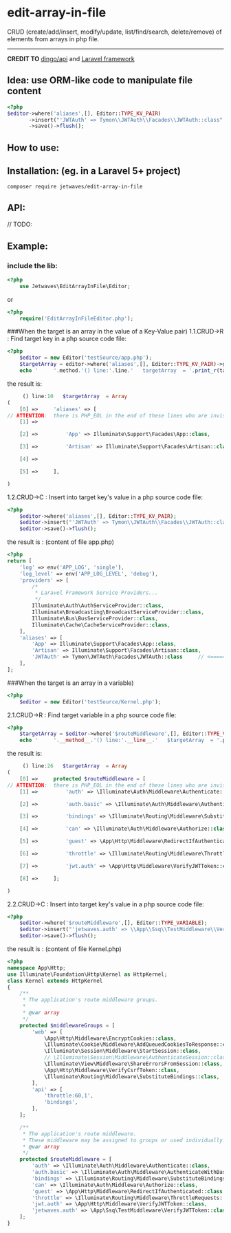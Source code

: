 # edit-array-in-file
CRUD (create/add/insert, modify/update, list/find/search, delete/remove) of elements from arrays in php file.


------
**CREDIT TO** [dingo/api](https://github.com/dingo/api) and [Laravel framework](https://github.com/laravel/laravel)

## Idea: use ORM-like code to manipulate file content
```php
<?php
$editor->where('aliases',[], Editor::TYPE_KV_PAIR)
       ->insert("'JWTAuth' => Tymon\\JWTAuth\\Facades\\JWTAuth::class".PHP_EOL)
       ->save()->flush();
```

## How to use:
## Installation:            (eg. in a Laravel 5+ project)
```shell
composer require jetwaves/edit-array-in-file
```

## API:
// TODO:


## Example:
### include the lib:
```php
<?php
    use Jetwaves\EditArrayInFile\Editor;
```
or
```php
<?php
    require('EditArrayInFileEditor.php');
```

###When the target is an array in the value of a Key-Value pair)
1.1.CRUD->R : Find target key in a php source code file:  
```php
<?php
    $editor = new Editor('testSource/app.php');
    $targetArray = editor->where('aliases',[], Editor::TYPE_KV_PAIR)->get();
    echo '     '.method.'() line:'.line.'   targetArray  = '.print_r(targetArray, true);
```
the result is: 
```php
     () line:10   $targetArray  = Array
(
    [0] =>     'aliases' => [
// ATTENTION:  there is PHP_EOL in the end of these lines who are invisible.
    [1] =>

    [2] =>         'App' => Illuminate\Support\Facades\App::class,

    [3] =>         'Artisan' => Illuminate\Support\Facades\Artisan::class,

    [4] =>

    [5] =>     ],

)
```
1.2.CRUD->C : Insert into target key's value in a php source code file:   
```php
<?php
    $editor->where('aliases',[], Editor::TYPE_KV_PAIR);
    $editor->insert("'JWTAuth' => Tymon\\JWTAuth\\Facades\\JWTAuth::class".PHP_EOL);
    $editor->save()->flush();
```
the result is : (content of file app.php)
```php
<?php
return [
    'log' => env('APP_LOG', 'single'),
    'log_level' => env('APP_LOG_LEVEL', 'debug'),
    'providers' => [
        /*
         * Laravel Framework Service Providers...
         */
        Illuminate\Auth\AuthServiceProvider::class,
        Illuminate\Broadcasting\BroadcastServiceProvider::class,
        Illuminate\Bus\BusServiceProvider::class,
        Illuminate\Cache\CacheServiceProvider::class,
    ],
    'aliases' => [
        'App' => Illuminate\Support\Facades\App::class,
        'Artisan' => Illuminate\Support\Facades\Artisan::class,
        'JWTAuth' => Tymon\JWTAuth\Facades\JWTAuth::class     // <====== HERE IS THE INSERTED LINE
    ],
];
```

###When the target is an array in a variable)
```php
<?php
    $editor = new Editor('testSource/Kernel.php');
```
2.1.CRUD->R : Find target variable in a php source code file:
```php
<?php
    $targetArray = $editor->where('$routeMiddleware',[], Editor::TYPE_VARIABLE)->get();
    echo '     '.__method__.'() line:'.__line__.'   $targetArray  = '.print_r($targetArray, true);
```
the result is: 
```php
     () line:26   $targetArray  = Array
(
    [0] =>     protected $routeMiddleware = [
// ATTENTION:  there is PHP_EOL in the end of these lines who are invisible.
    [1] =>         'auth' => \Illuminate\Auth\Middleware\Authenticate::class,

    [2] =>         'auth.basic' => \Illuminate\Auth\Middleware\AuthenticateWithBasicAuth::class,

    [3] =>         'bindings' => \Illuminate\Routing\Middleware\SubstituteBindings::class,

    [4] =>         'can' => \Illuminate\Auth\Middleware\Authorize::class,

    [5] =>         'guest' => \App\Http\Middleware\RedirectIfAuthenticated::class,

    [6] =>         'throttle' => \Illuminate\Routing\Middleware\ThrottleRequests::class,

    [7] =>         'jwt.auth' => \App\Http\Middleware\VerifyJWTToken::class

    [8] =>     ];

)
```
2.2.CRUD->C : Insert into target key's value in a php source code file:   
```php
<?php
    $editor->where('$routeMiddleware',[], Editor::TYPE_VARIABLE);
    $editor->insert("'jetwaves.auth' => \\App\\Ssq\\TestMiddleware\\VerifyJWTToken::class".PHP_EOL);
    $editor->save()->flush();
```
the result is : (content of file Kernel.php)
```php
<?php
namespace App\Http;
use Illuminate\Foundation\Http\Kernel as HttpKernel;
class Kernel extends HttpKernel
{
    /**
     * The application's route middleware groups.
     *
     * @var array
     */
    protected $middlewareGroups = [
        'web' => [
            \App\Http\Middleware\EncryptCookies::class,
            \Illuminate\Cookie\Middleware\AddQueuedCookiesToResponse::class,
            \Illuminate\Session\Middleware\StartSession::class,
            // \Illuminate\Session\Middleware\AuthenticateSession::class,
            \Illuminate\View\Middleware\ShareErrorsFromSession::class,
            \App\Http\Middleware\VerifyCsrfToken::class,
            \Illuminate\Routing\Middleware\SubstituteBindings::class,
        ],
        'api' => [
            'throttle:60,1',
            'bindings',
        ],
    ];

    /**
     * The application's route middleware.
     * These middleware may be assigned to groups or used individually.
     * @var array
     */
    protected $routeMiddleware = [
        'auth' => \Illuminate\Auth\Middleware\Authenticate::class,
        'auth.basic' => \Illuminate\Auth\Middleware\AuthenticateWithBasicAuth::class,
        'bindings' => \Illuminate\Routing\Middleware\SubstituteBindings::class,
        'can' => \Illuminate\Auth\Middleware\Authorize::class,
        'guest' => \App\Http\Middleware\RedirectIfAuthenticated::class,
        'throttle' => \Illuminate\Routing\Middleware\ThrottleRequests::class,
        'jwt.auth' => \App\Http\Middleware\VerifyJWTToken::class,
        'jetwaves.auth' => \App\Ssq\TestMiddleware\VerifyJWTToken::class  // <====== HERE IS THE INSERTED LINE
    ];
}

```






  